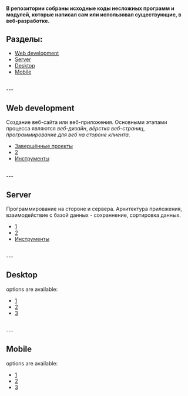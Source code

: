 #### В репозитории собраны исходные коды несложных программ и модулей, которые написал сам или использовал существующие, в веб-разработке.

## Разделы:

- [Web development](#web-dev)
- [Server](#server)
- [Desktop](#desktop)
- [Mobile](#mobile)

<br />
---
<br />

## Web development
Создание веб-сайта или веб-приложения. Основными этапами процесса являются *веб-дизайн*, *вёрстка веб-страниц*, *программирование для веб на стороне клиента*.

- [Завершённые проекты](./web-development/projects-done)
- [2]()
- [Инструменты](./web-development/tools)

<br />
---
<br />

## Server
Программирование на стороне и сервера. Архитектура приложения, взаимодействие с базой данных - сохраннение, сортировка данных.

- [1]()
- [2]()
- [Инструменты](./web-development/tools)

<br />
---
<br />

## Desktop

options are available:

- [1]()
- [2]()
- [3]()


<br />
---
<br />


## Mobile

options are available:

- [1]()
- [2]()
- [3]()










